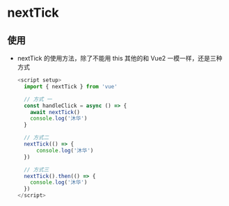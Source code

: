 # nextTick

## 使用

+ nextTick 的使用方法，除了不能用 this 其他的和 Vue2 一模一样，还是三种方式

  ```js
  <script setup>
    import { nextTick } from 'vue'

    // 方式 一
    const handleClick = async () => {
      await nextTick()
      console.log('沐华')
    }

    // 方式二
    nextTick(() => {
        console.log('沐华')
    })

    // 方式三
    nextTick().then(() => {
      console.log('沐华')
    })
  </script>
  ```
